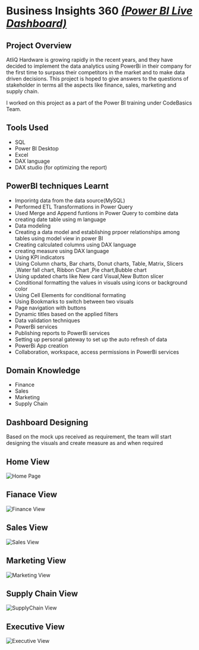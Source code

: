   # Business Insights 360 _[(Power BI Live Dashboard)](https://app.powerbi.com/view?r=eyJrIjoiMDk0MmQ0ZDktZDFiMy00MzViLTgxZjktNTAxY2Y1Zjk1NzkyIiwidCI6ImM2ZTU0OWIzLTVmNDUtNDAzMi1hYWU5LWQ0MjQ0ZGM1YjJjNCJ9)_
  ## Project Overview 
  
  AtliQ Hardware is growing rapidly in the recent years, and they have decided to implement the data analytics using PowerBi in their company for the first time to surpass their competitors in the market and to make data driven decisions. This project is hoped to give answers to the questions of stakeholder in terms all the aspects like finance, sales, marketing and supply chain.

  I worked on this project as a part of the Power BI training under CodeBasics Team.

  ## Tools Used
  - SQL
  - Power BI Desktop
  - Excel
  - DAX language
  - DAX studio (for optimizing the report)

 ## PowerBI techniques Learnt
 - Imporintg data from the data source(MySQL)
 - Performed ETL Transformations in Power Query
 - Used Merge and Append funtions in Power Query  to combine data
 - creating date table using m language
 - Data modeling
 - Creating a data model and establishing  prpoer relationships among tables using model view in power BI
 - Creating calculated columns using DAX language
 - creating measure using DAX language
 - Using KPI indicators
 - Using Column charts, Bar charts, Donut charts, Table, Matrix, Slicers ,Water fall chart, Ribbon Chart ,Pie chart,Bubble chart
 - Using updated charts like New card Visual,New Button slicer
 - Conditional formatting the values in visuals using icons or background color
 - Using Cell Elements for conditional formating
 - Using Bookmarks to switch between two visuals
 - Page navigation with buttons
 - Dynamic titles based on the applied filters
 - Data validation techniques
 - PowerBi services
 - Publishing reports to PowerBi services
 - Setting up personal gateway to set up the auto refresh of data
 - PowerBi App creation
 - Collaboration, workspace, access permissions in PowerBi services

 ## Domain Knowledge
 - Finance
 - Sales
 - Marketing
 - Supply Chain

## Dashboard Designing
Based on the mock ups received as requirement, the team will start designing the visuals and create measure as and when required

## Home View 
![Home Page](https://github.com/user-attachments/assets/24760395-75da-4d9f-9c48-49aaeab73e2e)

## Fianace View
![Finance View](https://github.com/user-attachments/assets/d8283e9e-f1fc-40ec-8b14-0be53220e6bc)

## Sales View
![Sales View](https://github.com/user-attachments/assets/21fd1080-4515-4571-b5e5-a357f488f58a)

## Marketing View
![Marketing View](https://github.com/user-attachments/assets/af7ddfd3-6f2d-4a07-97e8-3a5440b36a66)

## Supply Chain View
![SupplyChain View](https://github.com/user-attachments/assets/9c1423c1-dc75-4d7c-96ff-c07ce1ffb455)

 ## Executive View
 ![Executive View](https://github.com/user-attachments/assets/0965dcba-8cc0-4f40-8812-e8b8383fc3d7)
